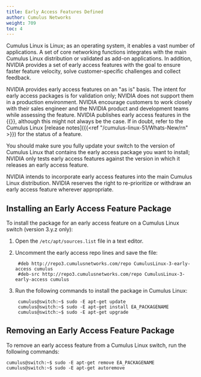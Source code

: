 ```yaml
---
title: Early Access Features Defined
author: Cumulus Networks
weight: 709
toc: 4
---
```

<!--
{{%notice note%}}
The term early access (EA) is used in Cumulus Linux 5.3 and earlier. In Cumulus Linux 5.4 and later, early access is called Beta.
{{%/notice%}}
-->
Cumulus Linux is Linux; as an operating system, it enables a vast number of applications. A set of core networking functions integrates with the main Cumulus Linux distribution or validated as add-on applications. In addition, NVIDIA provides a set of early access features with the goal to ensure faster feature velocity, solve customer-specific challenges and collect feedback.  
  
NVIDIA provides early access features on an "as is" basis. The intent for early access packages is for validation only; NVIDIA does not support them in a production environment. NVIDIA encourage customers to work closely with their sales engineer and the NVIDIA product and development teams while assessing the feature. NVIDIA publishes early access features in the {{<link url="Cumulus-Networks-Repositories-Organization-and-Support-Levels" text="early-access repository">}}, although this might not always be the case. If in doubt, refer to the Cumulus Linux [release notes]({{<ref "/cumulus-linux-51/Whats-New/rn" >}}) for the status of a feature.

You should make sure you fully update your switch to the version of Cumulus Linux that contains the early access package you want to install; NVIDIA only tests early access features against the version in which it releases an early access feature.  
  
NVIDIA intends to incorporate early access features into the main Cumulus Linux distribution. NVIDIA reserves the right to re-prioritize or withdraw an early access feature wherever appropriate.

## Installing an Early Access Feature Package

To install the package for an early access feature on a Cumulus Linux switch (version 3.y.z only):

1. Open the `/etc/apt/sources.list` file in a text editor.

2. Uncomment the early access repo lines and save the file:

        #deb http://repo3.cumulusnetworks.com/repo CumulusLinux-3-early-access cumulus
        #deb-src http://repo3.cumulusnetworks.com/repo CumulusLinux-3-early-access cumulus

3. Run the following commands to install the package in Cumulus Linux:

        cumulus@switch:~$ sudo -E apt-get update
        cumulus@switch:~$ sudo -E apt-get install EA_PACKAGENAME
        cumulus@switch:~$ sudo -E apt-get upgrade

## Removing an Early Access Feature Package

To remove an early access feature from a Cumulus Linux switch, run the following commands:

    cumulus@switch:~$ sudo -E apt-get remove EA_PACKAGENAME
    cumulus@switch:~$ sudo -E apt-get autoremove
